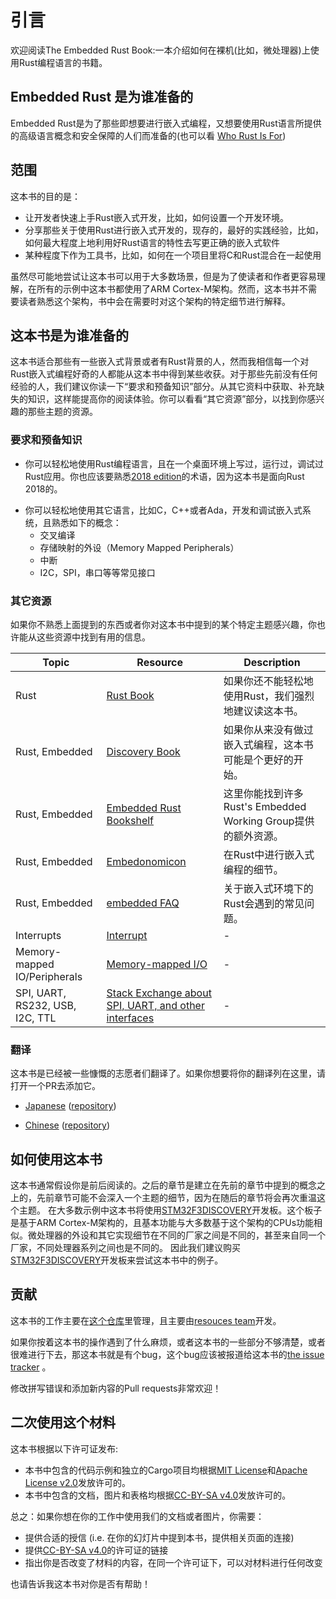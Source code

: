 # 引言
欢迎阅读The Embedded Rust Book:一本介绍如何在裸机(比如，微处理器)上使用Rust编程语言的书籍。

## Embedded Rust 是为谁准备的
Embedded Rust是为了那些即想要进行嵌入式编程，又想要使用Rust语言所提供的高级语言概念和安全保障的人们而准备的(也可以看 [Who Rust Is For](https://doc.rust-lang.org/book/ch00-00-introduction.html))

## 范围
这本书的目的是：
+ 让开发者快速上手Rust嵌入式开发，比如，如何设置一个开发环境。
+ 分享那些关于使用Rust进行嵌入式开发的，现存的，最好的实践经验，比如，如何最大程度上地利用好Rust语言的特性去写更正确的嵌入式软件
+ 某种程度下作为工具书，比如，如何在一个项目里将C和Rust混合在一起使用

虽然尽可能地尝试让这本书可以用于大多数场景，但是为了使读者和作者更容易理解，在所有的示例中这本书都使用了ARM Cortex-M架构。然而，这本书并不需要读者熟悉这个架构，书中会在需要时对这个架构的特定细节进行解释。

## 这本书是为谁准备的

这本书适合那些有一些嵌入式背景或者有Rust背景的人，然而我相信每一个对Rust嵌入式编程好奇的人都能从这本书中得到某些收获。对于那些先前没有任何经验的人，我们建议你读一下“要求和预备知识”部分。从其它资料中获取、补充缺失的知识，这样能提高你的阅读体验。你可以看看“其它资源”部分，以找到你感兴趣的那些主题的资源。

### 要求和预备知识

+ 你可以轻松地使用Rust编程语言，且在一个桌面环境上写过，运行过，调试过Rust应用。你也应该要熟悉[2018 edition]的术语，因为这本书是面向Rust 2018的。

[2018 edition]: https://doc.rust-lang.org/edition-guide/
+ 你可以轻松地使用其它语言，比如C，C++或者Ada，开发和调试嵌入式系统，且熟悉如下的概念：
  + 交叉编译
  + 存储映射的外设（Memory Mapped Peripherals）
  + 中断
  + I2C，SPI，串口等等常见接口

### 其它资源

如果你不熟悉上面提到的东西或者你对这本书中提到的某个特定主题感兴趣，你也许能从这些资源中找到有用的信息。

| Topic        | Resource | Description |
|--------------|----------|-------------|
| Rust         | [Rust Book](https://doc.rust-lang.org/book/) | 如果你还不能轻松地使用Rust，我们强烈地建议读这本书。|
| Rust, Embedded | [Discovery Book](https://docs.rust-embedded.org/discovery/) | 如果你从来没有做过嵌入式编程，这本书可能是个更好的开始。 |
| Rust, Embedded | [Embedded Rust Bookshelf](https://docs.rust-embedded.org) | 这里你能找到许多Rust's Embedded Working Group提供的额外资源。|
| Rust, Embedded | [Embedonomicon](https://docs.rust-embedded.org/embedonomicon/) | 在Rust中进行嵌入式编程的细节。 |
| Rust, Embedded | [embedded FAQ](https://docs.rust-embedded.org/faq.html) | 关于嵌入式环境下的Rust会遇到的常见问题。|
| Interrupts | [Interrupt](https://en.wikipedia.org/wiki/Interrupt) | - |
| Memory-mapped IO/Peripherals | [Memory-mapped I/O](https://en.wikipedia.org/wiki/Memory-mapped_I/O) | - |
| SPI, UART, RS232, USB, I2C, TTL | [Stack Exchange about SPI, UART, and other interfaces](https://electronics.stackexchange.com/questions/37814/usart-uart-rs232-usb-spi-i2c-ttl-etc-what-are-all-of-these-and-how-do-th) | - |

### 翻译

这本书是已经被一些慷慨的志愿者们翻译了。如果你想要将你的翻译列在这里，请打开一个PR去添加它。

* [Japanese](https://tomoyuki-nakabayashi.github.io/book/)
  ([repository](https://github.com/tomoyuki-nakabayashi/book))

* [Chinese](https://xxchang.github.io/book/)
  ([repository](https://github.com/xxchang/book))

## 如何使用这本书
这本书通常假设你是前后阅读的。之后的章节是建立在先前的章节中提到的概念之上的，先前章节可能不会深入一个主题的细节，因为在随后的章节将会再次重温这个主题。
在大多数示例中这本书将使用[STM32F3DISCOVERY]开发板。这个板子是基于ARM Cortex-M架构的，且基本功能与大多数基于这个架构的CPUs功能相似。微处理器的外设和其它实现细节在不同的厂家之间是不同的，甚至来自同一个厂家，不同处理器系列之间也是不同的。
因此我们建议购买[STM32F3DISCOVERY]开发板来尝试这本书中的例子。

[STM32F3DISCOVERY]: http://www.st.com/en/evaluation-tools/stm32f3discovery.html

## 贡献

这本书的工作主要在[这个仓库]里管理，且主要由[resouces team]开发。

[这个仓库]: https://github.com/rust-embedded/book
[resouces team]: https://github.com/rust-embedded/wg#the-resources-team

如果你按着这本书的操作遇到了什么麻烦，或者这本书的一些部分不够清楚，或者很难进行下去，那这本书就是有个bug，这个bug应该被报道给这本书的[the issue tracker] 。

[the issue tracker]: https://github.com/rust-embedded/book/issues/

修改拼写错误和添加新内容的Pull requests非常欢迎！

## 二次使用这个材料

这本书根据以下许可证发布:

* 本书中包含的代码示例和独立的Cargo项目均根据[MIT License]和[Apache License v2.0]发放许可的。
* 本书中包含的文档，图片和表格均根据[CC-BY-SA v4.0]发放许可的。

[MIT License]: https://opensource.org/licenses/MIT
[Apache License v2.0]: http://www.apache.org/licenses/LICENSE-2.0
[CC-BY-SA v4.0]: https://creativecommons.org/licenses/by-sa/4.0/legalcode

总之：如果你想在你的工作中使用我们的文档或者图片，你需要：

+ 提供合适的授信 (i.e. 在你的幻灯片中提到本书，提供相关页面的连接)
+ 提供[CC-BY-SA v4.0]的许可证的链接
+ 指出你是否改变了材料的内容，在同一个许可证下，可以对材料进行任何改变

也请告诉我这本书对你是否有帮助！

